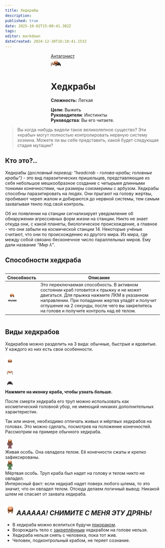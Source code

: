 ```yaml
---
title: Хедкрабы
description: 
published: true
date: 2025-10-02T15:00:41.382Z
tags: 
editor: markdown
dateCreated: 2024-12-30T16:10:41.153Z
---
```


<div style="display: flex; justify-content: center;">
<div class="roles-passport antag">
  <div class="title antag"><a href="/roles/antagonists">Антагонист</a></div>
  <div>
    <div><div><img src="/roles/headcrabs.png"></div></div>
  <div><div>
    <h1>Хедкрабы</h1>
    <p><strong>Сложность:</strong> Легкая</p>
    <strong>Цели:</strong> Выжить<br>
    <b>Руководители</b>:  Инстинкты<br>
    <b>Руководства</b>: Вы его читаете.
  </div></div>
  </div>
</div>
</div>

> Вы когда-нибудь видели такое великолепное существо? Эти «крабы» могут полностью контролировать нервную систему хозяина. Можете ли вы себе представить, какой будет следующая стадия мутации?

## Кто это?..

Хедкрабы <i>(дословный перевод: "headcrab - голова-крабы; головные крабы")</i> - это вид паразитических пришельцев, представляющие из себя небольшое мешкообразное создание с четырьмя длинными тонкими конечностями, чьи размеры соизмеримы с арбузом. Хедкрабы способны паразитировать на людях. Они прыгают на голову жертвы, пробивают череп жалом и добираются до нервной системы, тем самым захватывая тенло под свой контроль.

Об их появлении на станции сигнализирует уведомление об обнаружении агрессивных форм жизни на станции. Никто не знает откуда они, с какой планеты, биологическое происхождение, а главное - что они забыли на космической станции 14. Некоторые учёные считают, что они по происхождению из другого мира. Из мира, где между собой связано бесконечное число параллельных миров. Ему дали название <i>"Мир λ"</i>.

## Способности хедкраба
<center style="overflow-x: auto">
  <table class="ant">
    <thead>
      <tr>
        <th>Способность
        <th>Описание
      </tr>
    </thead>
    <tbody>
      <tr>
        <td><img src="/roles/headcrabs/headcrab-skill.gif"></td>
        <td>Это переключаемая способность. В активном состоянии краб готовится к прыжку и не может двигаться. Для прыжка нажмите ЛКМ в указанном направлении. При попадании жертва упадёт и получит оглушение на 2 секунды, после чего вы закрепитесь на голове и получите контроль над её телом.</td>
      </tr>
    </tbody>
  </table>
</center>

## Виды хедкрабов
Хедкрабов можно разделить на 3 вида: обычные, быстрые и ядовитые. У каждого из них есть свои особенности.



<p></p>
<div id="main-crab">
  <div id="stupid-crabs">
 		<div class="passive-crab"><img id="def-crab" src="/roles/headcrabs/headcrab-beautiful.png"></div>
  	<div class="passive-crab"><img id="fast-crab" src="/roles/headcrabs/headcrab-fast.png"></div>
  	<div class="passive-crab"><img id="poison-crab" src="/roles/headcrabs/headcrab-poison.png"></div>
  </div>
 	<div id="big-brain-crab">
    <div id="crabs-info"><strong>Нажмите на иконку краба, чтобы узнать больше.</strong></div>
    <div id="def-crab-text" style="display: none;"><b id="default-name">ОБЫЧНЫЙ ХЕДКРАБ</b><strong><p>Они бежевого окраса. По своей сути ничем не выделяются от других видов своего рода. Зато они красивые.</strong></div>
  	<div id="fast-crab-text" style="display: none;"><b id="fast-name">БЫСТРЫЙ ХЕДКРАБ</b><strong><p>Они бежевого окраса. Отличаются увеличенной скоростью передвижения благодаря длинным конечностям.</strong></div>
  	<div id="poison-crab-text" style="display: none;"><b id="poizon-name">ЯДОВИТЫЙ ХЕДКРАБ</b><strong><p>Они чёрного цвета. Наделены ядом, и помимо остальных паразитических способностей они наносят урон ядами хозяину.</strong></div>
  </div>
</div>
<p>



После смерти хедкраба его труп можно использовать как косметический головной убор, не имеющий никаких дополнительных характеристик. 
<p>Так или иначе, необходимо отличать живых и мёртвых хедкрабов на головах. Это можно сделать, посмотрев на положение конечностей. Рассмотрим на примере обычного хедкраба.</p>
<p>



<div id="who-is-who">
  <div id="first-crab">
    <div id="top-part">
      <div class="alive-crab" id="gif-crab">
        <img src="/roles/headcrabs/humacrab-alive.gif">
      </div>
    </div>
    <div class="bottom-part">
      <span>Живая особь. Она овладела телом. Её конечности сжаты и крепко зафиксированы.</span>
    </div>
  </div>
  <div id="second-crab">
    <div id="top-part">
      <div class="dead-crab" id="gif-crab">
        <img src="/roles/headcrabs/humacrab-dead.gif">
      </div>
    </div>
    <div class="bottom-part">
      <span>Мёртвая особь. Труп краба был надет на голову и телом никто не овладел.</span>
    </div>
  </div>
</div>
<div class="bottom-part">Интересный факт: если хедкраб надет поверх любого шлема, то это значит, что он овладел телом. Отсюда делаем логичный вывод: Никакой шлем не спасает от захвата хедкраба.</div>



## <img src="/roles/headcrabs/equipped-helmet.png" width="32" height="32"> <i>АААААА! СНИМИТЕ С МЕНЯ ЭТУ ДРЯНЬ!</i>
<ul>
	<li>В хедкраба можно вселиться будучи <a href="https://wiki.wwdp.ee/ru/roles/ghost">призраком</a>.
  <li>Возрождать тело с <u>закреплённым</u> хедкрабом на голове нельзя.
	<li>Хедкраба нельзя снять с человека, пока тот жив.
	<li>Человек, подконтрольный крабом, не теряет сознание.
</ul>

<div class="table"></div>